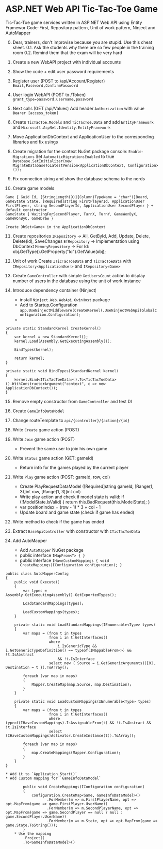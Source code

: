 ASP.NET Web API Tic-Tac-Toe Game
================================

Tic-Tac-Toe game services written in ASP.NET Web API using Entity Framewor Code-First, Repository pattern, Unit of work pattern, Ninject and AutoMapper

0. Dear, trainers, don't improvise because you are stupid. Use this cheat sheet.
0.1. Ask the students why there are so few people in the training room
0.2. Remind them that the exam will be very hard

1. Create a new WebAPI project with individual accounts

2. Show the code + edit user password requirements

3. Register user (POST to /api/Account/Register)
	`Email,Password,ConfirmPassword`

4. User login WebAPI (POST to /Token)
	`grant_type=password,username,password`

5. Next calls (GET /api/Values)
	Add header `Authorization` with value `Bearer [access_token]`

6. Create `TicTacToe.Models` and `TicTacToe.Data` and add `EntityFramework` and `Microsoft.AspNet.Identity.EntityFramework`

7. Move ApplicationDbContext and ApplicationUser to the corresponding libraries and fix usings

8. Create migration for the context
	NuGet package console: `Enable-Migrations`
	Set `AutomaticMigrationsEnabled` to true
	`Database.SetInitializer(new MigrateDatabaseToLatestVersion<ApplicationDbContext, Configuration>());`

9. Fix connection string and show the database schema to the nerds

10. Create game models
```
Game { Guid Id, [StringLength(9)][Column(TypeName = "char")]Board, GameState State, [Required]string FirstPlayerId, ApplicationUser FirstPlayer, string SecondPlayerId, ApplicationUser SecondPlayer } + default constructor
GameState { WaitingForSecondPlayer, TurnX, TurnY, GameWonByX, GameWonByO, GameDraw }
```
	Create DbSet<Game> in the ApplicationDbContext

11. Create repositories
	`IRepository` -> All, GetById, Add, Update, Delete, Delete(id), SaveChanges
	`EfRepository` -> Implementation using DbContext
	`MemoryRepository` -> For Id: obj.GetType().GetProperty("Id").GetValue(obj);

12. Unit of work
	Create `ITicTacToeData` and `TicTacToeData` with `IRepository<ApplicationUser>` and `IRepository<Game>`

13. Create `GameController` with simple `GetUsersCount` action to display number of users in the database using the unit of work instance

14. Introduce dependency container (Ninject)
	* install `Ninject.Web.WebApi.OwinHost` package
	* Add to Startup.Configuration `app.UseNinjectMiddleware(CreateKernel).UseNinjectWebApi(GlobalConfiguration.Configuration);`
	*     
```
private static StandardKernel CreateKernel()
{
	var kernel = new StandardKernel();
	kernel.Load(Assembly.GetExecutingAssembly());

	BindTypes(kernel);

	return kernel;
}

private static void BindTypes(StandardKernel kernel)
{
	kernel.Bind<ITicTacToeData>().To<TicTacToeData>().WithConstructorArgument("context", c => new ApplicationDbContext());
}
```

15. Remove empty constructor from `GameController` and test DI

16. Create `GameInfoDataModel`

17. Change routeTemplate to `api/{controller}/{action}/{id}`

18. Write `Create` game action (POST)

19. Write `Join` game action (POST)
	* Prevent the same user to join his own game

20. Write `Status` game action (GET: gameId)
	* Return info for the games played by the current player

21. Write `Play` game action (POST: gameId, row, col)
	* Create PlayRequestDataModel ([Required]string gameId, [Range(1, 3)]int row, [Range(1, 3)]int col)
	* Write play action and check if model state is valid: if (!ModelState.IsValid) { return this.BadRequest(this.ModelState); }
	* var positionIndex = (row - 1) * 3 + col - 1
	* Update board and game state (check if game has ended)

22. Write method to check if the game has ended

23. Extract `BaseApiController` with constructor with `ITicTacToeData`

24. Add AutoMapper
	* Add `AutoMapper` NuGet package
	* public interface `IMapFrom<T> { }`
	* public interface `IHaveCustomMappings { void CreateMappings(IConfiguration configuration); }`
```
public class AutoMapperConfig
{
	public void Execute()
	{
		var types = Assembly.GetExecutingAssembly().GetExportedTypes();

		LoadStandardMappings(types);

		LoadCustomMappings(types);
	}

	private static void LoadStandardMappings(IEnumerable<Type> types)
	{
		var maps = (from t in types
					from i in t.GetInterfaces()
					where
						i.IsGenericType && i.GetGenericTypeDefinition() == typeof(IMappableFrom<>) && !t.IsAbstract
						&& !t.IsInterface
					select new { Source = i.GetGenericArguments()[0], Destination = t }).ToArray();

		foreach (var map in maps)
		{
			Mapper.CreateMap(map.Source, map.Destination);
		}
	}

	private static void LoadCustomMappings(IEnumerable<Type> types)
	{
		var maps = (from t in types
					from i in t.GetInterfaces()
					where typeof(IHaveCustomMappings).IsAssignableFrom(t) && !t.IsAbstract && !t.IsInterface
					select (IHaveCustomMappings)Activator.CreateInstance(t)).ToArray();

		foreach (var map in maps)
		{
			map.CreateMappings(Mapper.Configuration);
		}
	}
}
```
	* Add it to `Application_Start()`
	* Add Custom mapping for `GameInfoDataModel`
```
		public void CreateMappings(IConfiguration configuration)
		{
			configuration.CreateMap<Game, GameInfoDataModel>()
				   .ForMember(m => m.FirstPlayerName, opt => opt.MapFrom(game => game.FirstPlayer.UserName))
				   .ForMember(m => m.SecondPlayerName, opt => opt.MapFrom(game => game.SecondPlayer == null ? null : game.SecondPlayer.UserName))
				   .ForMember(m => m.State, opt => opt.MapFrom(game => game.State.ToString()));
		}
	* Use the mapping
		.Project()
		.To<GameInfoDataModel>()
```
